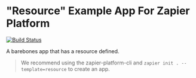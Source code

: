 # "Resource" Example App For Zapier Platform

[![Build Status](https://travis-ci.org/zapier/zapier-platform-example-app-resource.svg?branch=master)](https://travis-ci.org/zapier/zapier-platform-example-app-resource)

A barebones app that has a resource defined.

> We recommend using the zapier-platform-cli and `zapier init . --template=resource` to create an app.
